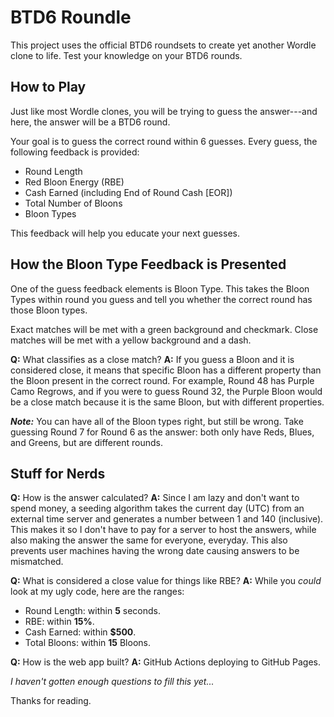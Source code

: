 # BTD6 Roundle

This project uses the official BTD6 roundsets to create yet another Wordle clone to life. Test your knowledge on your BTD6 rounds.

## How to Play

Just like most Wordle clones, you will be trying to guess the answer---and here, the answer will be a BTD6 round.

Your goal is to guess the correct round within 6 guesses. Every guess, the following feedback is provided:

- Round Length
- Red Bloon Energy (RBE)
- Cash Earned (including End of Round Cash [EOR])
- Total Number of Bloons
- Bloon Types

This feedback will help you educate your next guesses.

## How the Bloon Type Feedback is Presented

One of the guess feedback elements is Bloon Type. This takes the Bloon Types within round you guess and tell you whether the correct round has those Bloon types.

Exact matches will be met with a green background and checkmark. Close matches will be met with a yellow background and a dash.

**Q:** What classifies as a close match?
**A:** If you guess a Bloon and it is considered close, it means that specific Bloon has a different property than the Bloon present in the correct round. For example, Round 48 has Purple Camo Regrows, and if you were to guess Round 32, the Purple Bloon would be a close match because it is the same Bloon, but with different properties.

**_Note:_** You can have all of the Bloon types right, but still be wrong. Take guessing Round 7 for Round 6 as the answer: both only have Reds, Blues, and Greens, but are different rounds.

## Stuff for Nerds

**Q:** How is the answer calculated?
**A:** Since I am lazy and don't want to spend money, a seeding algorithm takes the current day (UTC) from an external time server and generates a number between 1 and 140 (inclusive). This makes it so I don't have to pay for a server to host the answers, while also making the answer the same for everyone, everyday. This also prevents user machines having the wrong date causing answers to be mismatched.

**Q:** What is considered a close value for things like RBE?
**A:** While you _could_ look at my ugly code, here are the ranges:

- Round Length: within **5** seconds.
- RBE: within **15%**.
- Cash Earned: within **$500**.
- Total Bloons: within **15** Bloons.

**Q:** How is the web app built?
**A:** GitHub Actions deploying to GitHub Pages.

_I haven't gotten enough questions to fill this yet..._

Thanks for reading.
